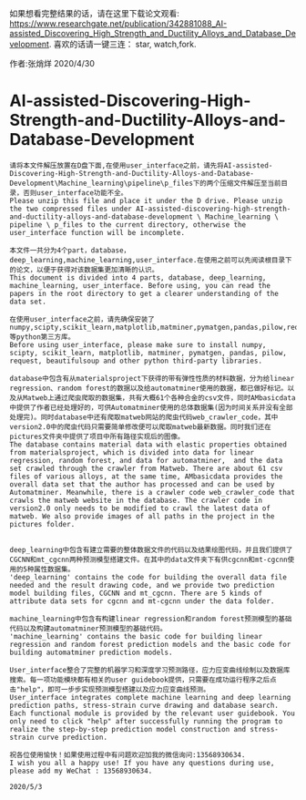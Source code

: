 如果想看完整结果的话，请在这里下载论文观看: https://www.researchgate.net/publication/342881088_AI-assisted_Discovering_High_Strength_and_Ductility_Alloys_and_Database_Development.
喜欢的话请一键三连： star, watch,fork.

作者:张焇烊 2020/4/30
# AI-assisted-Discovering-High-Strength-and-Ductility-Alloys-and-Database-Development
    请将本文件解压放置在D盘下面,在使用user_interface之前，请先将AI-assisted-Discovering-High-Strength-and-Ductility-Alloys-and-Database-Development\Machine_learning\pipeline\p_files下的两个压缩文件解压至当前目录，否则user_interface功能不全。
    Please unzip this file and place it under the D drive. Please unzip the two compressed files under AI-assisted-discovering-high-strength-and-ductility-alloys-and-database-development \ Machine_learning \ pipeline \ p_files to the current directory, otherwise the user_interface function will be incomplete.

    本文件一共分为4个part，database，deep_learning,machine_learning,user_interface.在使用之前可以先阅读根目录下的论文，以便于获得对该数据集更加清晰的认识。
    This document is divided into 4 parts, database, deep_learning, machine_learning, user_interface. Before using, you can read the papers in the root directory to get a clearer understanding of the data set.

    在使用user_interface之前，请先确保安装了numpy,scipty,scikit_learn,matplotlib,matminer,pymatgen,pandas,pilow,request,beautifulsoup等python第三方库。
    Before using user_interface, please make sure to install numpy, scipty, scikit_learn, matplotlib, matminer, pymatgen, pandas, pilow, request, beautifulsoup and other python third-party libraries.

    database中包含有从materialsproject下获得的带有弹性性质的材料数据，分为给linear regression、random forest的数据以及给automatminer使用的数据，都已做好标记。以及从Matweb上通过爬虫爬取的数据集，共有大概61个各种合金的csv文件，同时AMbasicdata中提供了作者已经处理好的，可供Automatminer使用的总体数据集(因为时间关系并没有全部处理完)。同时database中还有爬取matweb网站的爬虫代码web_crawler_code，其中version2.0中的爬虫代码只需要简单修改便可以爬取matweb最新数据。同时我们还在pictures文件夹中提供了项目中所有路径实现后的图像。
    The database contains material data with elastic properties obtained from materialsproject, which is divided into data for linear regression, random forest, and data for automatminer,  and the data set crawled through the crawler from Matweb. There are about 61 csv files of various alloys, at the same time, AMbasicdata provides the overall data set that the author has processed and can be used by Automatminer. Meanwhile, there is a crawler code web_crawler_code that crawls the matweb website in the database. The crawler code in version2.0 only needs to be modified to crawl the latest data of matweb. We also provide images of all paths in the project in the pictures folder.


    deep_learning中包含有建立需要的整体数据文件的代码以及结果绘图代码，并且我们提供了CGCNN和mt_cgcnn两种预测模型搭建文件。在其中的data文件夹下有供cgcnn和mt-cgcnn使用的5种属性数据集。
    'deep_learning' contains the code for building the overall data file needed and the result drawing code, and we provide two prediction model building files, CGCNN and mt_cgcnn. There are 5 kinds of attribute data sets for cgcnn and mt-cgcnn under the data folder.

    machine_learning中包含有构建linear regression和random forest预测模型的基础代码以及构建automatminer预测模型的基础代码。
    'machine_learning' contains the basic code for building linear regression and random forest prediction models and the basic code for building automatminer prediction models.

    User_interface整合了完整的机器学习和深度学习预测路径，应力应变曲线绘制以及数据库搜索。每一项功能模块都有相关的user guidebook提供，只需要在成功运行程序之后点击"help"，即可一步步实现预测模型搭建以及应力应变曲线预测。
    User_interface integrates complete machine learning and deep learning prediction paths, stress-strain curve drawing and database search. Each functional module is provided by the relevant user guidebook. You only need to click "help" after successfully running the program to realize the step-by-step prediction model construction and stress-strain curve prediction.

    祝各位使用愉快！如果使用过程中有问题欢迎加我的微信询问:13568930634.
    I wish you all a happy use! If you have any questions during use, please add my WeChat : 13568930634.

    2020/5/3
